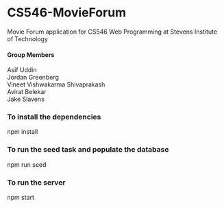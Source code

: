 # CS546-MovieForum
Movie Forum application for CS546 Web Programming at Stevens Institute of Technology

#### Group Members
Asif Uddin  
Jordan Greenberg  
Vineet Vishwakarma Shivaprakash  
Avirat Belekar  
Jake Slavens
### To install the dependencies
npm install

### To run the seed task and populate the database
npm run seed

### To run the server
npm start